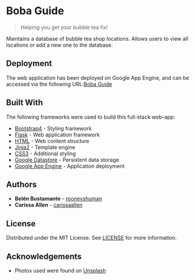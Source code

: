 # Boba Guide

> Helping you get your bubble tea fix!

Maintains a database of bubble tea shop locations. Allows users to view all locations or add a new one to the database.

## Deployment

The web application has been deployed on Google App Engine, and can be accessed via the following URL:[Boba Guide](http://bobaguide.appspot.com/)

## Built With

The following frameworks were used to build this full-stack web-app:

* [Bootstrap4](https://getbootstrap.com/) - Styling framework
* [Flask](https://palletsprojects.com/p/flask/) - Web application framework
* [HTML](https://developer.mozilla.org/en-US/docs/Web/HTML) - Web content structure
* [Jinja2](https://palletsprojects.com/p/jinja/) - Template engine
* [CSS3](https://developer.mozilla.org/en-US/docs/Web/CSS/CSS3/) - Additional styling
* [Google Datastore](https://cloud.google.com/datastore/docs/) - Persistent data storage
* [Google App Engine](https://cloud.google.com/appengine/docs/) - Application deployment

## Authors

* **Belén Bustamante** - [rooneyshuman](https://github.com/rooneyshuman)
* **Carissa Allen** - [carissaallen](https://github.com/carissaallen)

## License

Distributed under the MIT License. See [LICENSE](/LICENSE) for more information.

## Acknowledgements
* Photos used were found on [Unsplash](https://unsplash.com/)

